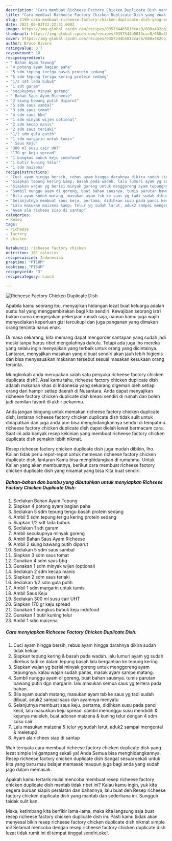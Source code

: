```yaml
---
description: "Cara membuat Richeese Factory Chicken Duplicate Dish yang enak dan Mudah Dibuat"
title: "Cara membuat Richeese Factory Chicken Duplicate Dish yang enak dan Mudah Dibuat"
slug: 1190-cara-membuat-richeese-factory-chicken-duplicate-dish-yang-enak-dan-mudah-dibuat
date: 2021-06-03T22:22:31.000Z
image: https://img-global.cpcdn.com/recipes/0357344b5813cac8/680x482cq70/richeese-factory-chicken-duplicate-dish-foto-resep-utama.jpg
thumbnail: https://img-global.cpcdn.com/recipes/0357344b5813cac8/680x482cq70/richeese-factory-chicken-duplicate-dish-foto-resep-utama.jpg
cover: https://img-global.cpcdn.com/recipes/0357344b5813cac8/680x482cq70/richeese-factory-chicken-duplicate-dish-foto-resep-utama.jpg
author: Bruce Rivera
ratingvalue: 3.7
reviewcount: 10
recipeingredient:
- " Bahan Ayam Tepung"
- "4 potong ayam bagian paha"
- "5 sdm tepung terigu basah protein sedang"
- "5 sdm tepung terigu kering protein sedang"
- "1/2 sdt lada bubuk"
- "1 sdt garam"
- "secukupnya minyak goreng"
- " Bahan Saus Ayam Richeese"
- "2 siung bawang putih diparut"
- "5 sdm saus sambal"
- "3 sdm saus tomat"
- "4 sdm saus bbq"
- "1 sdm minyak wijen optional"
- "2 sdm kecap manis"
- "2 sdm saus teriaki"
- "1/2 sdm gula putih"
- "1 sdm margarin untuk tumis"
- " Saus Keju"
- "300 ml susu cair UHT"
- "170 gr keju spread"
- "1 bungkus bubuk keju indofood"
- "1 butir kuning telur"
- "1 sdm maizena"
recipeinstructions:
- "Cuci ayam hingga bersih, rebus ayam hingga darahnya dikira sudah tidak keluar."
- "Siapkan tepung kering &amp; basah pada wadah. lalu lumuri ayam yg sudah direbus tadi ke dalam tepung basah lalu bergantian ke tepung kering"
- "Siapkan wajan yg berisi minyak goreng untuk menggoreng ayam tepungnya. kalau wajan sudah panas, masak ayam sampe matang."
- "Sambil nunggu ayam di goreng, buat bahan sausnya. tumis parutan bawang putih dgn margarin. lalu masukan semua saus yg tertera pada bahan."
- "Bila ayam sudah matang, masukan ayam tsb ke saus yg tadi sudah dibuat. aduk2 sampai saus dan ayamnya menyatu"
- "Selanjutnya membuat saus keju. pertama, didihkan susu pada panci kecil, lalu masukkan keju spread. sambil menunggu susu mendidih &amp; kejunya meleleh, buat adonan maizena &amp; kuning telur dengan 4 sdm susu cair."
- "Lalu masukan maizena &amp; telur yg sudah larut, aduk2 sampai mengental &amp; meletup2."
- "Ayam ala richees siap di santap"
categories:
- Resep
tags:
- richeese
- factory
- chicken

katakunci: richeese factory chicken 
nutrition: 161 calories
recipecuisine: Indonesian
preptime: "PT10M"
cooktime: "PT54M"
recipeyield: "3"
recipecategory: Lunch

---
```



![Richeese Factory Chicken Duplicate Dish](https://img-global.cpcdn.com/recipes/0357344b5813cac8/680x482cq70/richeese-factory-chicken-duplicate-dish-foto-resep-utama.jpg)

Apabila kamu seorang ibu, menyajikan hidangan lezat buat keluarga adalah suatu hal yang menggembirakan bagi kita sendiri. Kewajiban seorang istri bukan cuma mengerjakan pekerjaan rumah saja, namun kamu juga wajib menyediakan keperluan gizi tercukupi dan juga panganan yang dimakan orang tercinta harus enak.

Di masa  sekarang, kita memang dapat mengorder santapan yang sudah jadi meski tanpa harus ribet mengolahnya dahulu. Tetapi ada juga lho mereka yang selalu ingin menyajikan yang terbaik untuk orang yang dicintainya. Lantaran, menyajikan masakan yang dibuat sendiri akan jauh lebih higienis dan bisa menyesuaikan makanan tersebut sesuai masakan kesukaan orang tercinta. 



Mungkinkah anda merupakan salah satu penyuka richeese factory chicken duplicate dish?. Asal kamu tahu, richeese factory chicken duplicate dish adalah makanan khas di Indonesia yang sekarang digemari oleh setiap orang dari hampir setiap daerah di Nusantara. Anda dapat menyajikan richeese factory chicken duplicate dish kreasi sendiri di rumah dan boleh jadi camilan favorit di akhir pekanmu.

Anda jangan bingung untuk memakan richeese factory chicken duplicate dish, lantaran richeese factory chicken duplicate dish tidak sulit untuk didapatkan dan juga anda pun bisa menghidangkannya sendiri di tempatmu. richeese factory chicken duplicate dish dapat diolah lewat bermacam cara. Saat ini ada banyak resep kekinian yang membuat richeese factory chicken duplicate dish semakin lebih nikmat.

Resep richeese factory chicken duplicate dish juga mudah dibikin, lho. Kalian tidak perlu repot-repot untuk memesan richeese factory chicken duplicate dish, lantaran Kamu bisa menghidangkan di rumahmu. Untuk Kalian yang akan membuatnya, berikut cara membuat richeese factory chicken duplicate dish yang nikamat yang bisa Kita buat sendiri.

<!--inarticleads1-->

##### Bahan-bahan dan bumbu yang dibutuhkan untuk menyiapkan Richeese Factory Chicken Duplicate Dish:

1. Sediakan  Bahan Ayam Tepung
1. Siapkan 4 potong ayam bagian paha
1. Sediakan 5 sdm tepung terigu basah protein sedang
1. Ambil 5 sdm tepung terigu kering protein sedang
1. Siapkan 1/2 sdt lada bubuk
1. Sediakan 1 sdt garam
1. Ambil secukupnya minyak goreng
1. Ambil  Bahan Saus Ayam Richeese
1. Ambil 2 siung bawang putih diparut
1. Sediakan 5 sdm saus sambal
1. Siapkan 3 sdm saus tomat
1. Gunakan 4 sdm saus bbq
1. Gunakan 1 sdm minyak wijen (optional)
1. Sediakan 2 sdm kecap manis
1. Siapkan 2 sdm saus teriaki
1. Sediakan 1/2 sdm gula putih
1. Ambil 1 sdm margarin untuk tumis
1. Ambil  Saus Keju
1. Sediakan 300 ml susu cair UHT
1. Siapkan 170 gr keju spread
1. Gunakan 1 bungkus bubuk keju indofood
1. Gunakan 1 butir kuning telur
1. Ambil 1 sdm maizena




<!--inarticleads2-->

##### Cara menyiapkan Richeese Factory Chicken Duplicate Dish:

1. Cuci ayam hingga bersih, rebus ayam hingga darahnya dikira sudah tidak keluar.
1. Siapkan tepung kering &amp; basah pada wadah. lalu lumuri ayam yg sudah direbus tadi ke dalam tepung basah lalu bergantian ke tepung kering
1. Siapkan wajan yg berisi minyak goreng untuk menggoreng ayam tepungnya. kalau wajan sudah panas, masak ayam sampe matang.
1. Sambil nunggu ayam di goreng, buat bahan sausnya. tumis parutan bawang putih dgn margarin. lalu masukan semua saus yg tertera pada bahan.
1. Bila ayam sudah matang, masukan ayam tsb ke saus yg tadi sudah dibuat. aduk2 sampai saus dan ayamnya menyatu
1. Selanjutnya membuat saus keju. pertama, didihkan susu pada panci kecil, lalu masukkan keju spread. sambil menunggu susu mendidih &amp; kejunya meleleh, buat adonan maizena &amp; kuning telur dengan 4 sdm susu cair.
1. Lalu masukan maizena &amp; telur yg sudah larut, aduk2 sampai mengental &amp; meletup2.
1. Ayam ala richees siap di santap




Wah ternyata cara membuat richeese factory chicken duplicate dish yang lezat simple ini gampang sekali ya! Anda Semua bisa menghidangkannya. Resep richeese factory chicken duplicate dish Sangat sesuai sekali untuk kita yang baru mau belajar memasak maupun juga bagi anda yang sudah jago dalam memasak.

Apakah kamu tertarik mulai mencoba membuat resep richeese factory chicken duplicate dish mantab tidak ribet ini? Kalau kamu ingin, yuk kita segera buruan siapin peralatan dan bahannya, lalu buat deh Resep richeese factory chicken duplicate dish yang mantab dan sederhana ini. Sungguh taidak sulit kan. 

Maka, ketimbang kita berfikir lama-lama, maka kita langsung saja buat resep richeese factory chicken duplicate dish ini. Pasti kamu tiidak akan menyesal bikin resep richeese factory chicken duplicate dish nikmat simple ini! Selamat mencoba dengan resep richeese factory chicken duplicate dish lezat tidak rumit ini di tempat tinggal sendiri,oke!.

